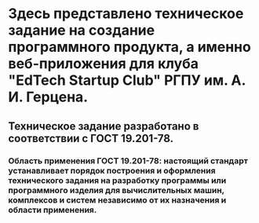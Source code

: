 # Здесь представлено техническое задание на создание программного продукта, а именно веб-приложения для клуба "EdTech Startup Club" РГПУ им. А. И. Герцена.
## Техническое задание разработано в соответствии с ГОСТ 19.201-78. 
### Область применения ГОСТ 19.201-78: настоящий стандарт устанавливает порядок построения и оформления технического задания на разработку программы или программного изделия для вычислительных машин, комплексов и систем независимо от их назначения и области применения.
